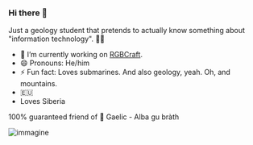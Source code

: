 ### Hi there 👋

Just a geology student that pretends to actually know something about "information technology". 🏳️‍🌈

- 🔭 I’m currently working on [RGBCraft](https://www.rgbcraft.com/).
- 😄 Pronouns: He/him
- ⚡ Fun fact: Loves submarines. And also geology, yeah. Oh, and mountains.
- 🇪🇺 
- Loves Siberia

100% guaranteed friend of :scotland: Gaelic - Alba gu bràth

![immagine](https://user-images.githubusercontent.com/12469744/135750386-9af11074-589b-4484-8a25-337e1d008086.png)

